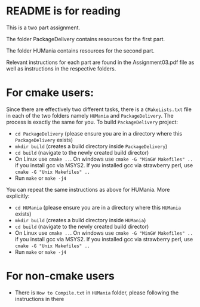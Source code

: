 # README is for reading

This is a two part assignment. 

The folder PackageDelivery contains resources for the first part.

The folder HUMania contains resources for the second part.

Relevant instructions for each part are found in the Assignment03.pdf file as well as instructions in the respective folders.

# For cmake users:
Since there are effectively two different tasks, there is a `CMakeLists.txt` file in each of the two folders namely `HUMania` and `PackageDelivery`. The process is exactly the same for you. To build `PackageDelivery` project:
- `cd PackageDelivery` (please ensure you are in a directory where this `PackageDelivery` exists)
- `mkdir build` (creates a build directory inside `PackageDelivery`)
- `cd build` (navigate to the newly created build director)
- On Linux use `cmake ..`. On windows use `cmake -G "MinGW Makefiles" ..` if you install gcc via MSYS2. If you installed gcc via strawberry perl, use `cmake -G "Unix Makefiles" ..`
- Run `make` or `make -j4`

You can repeat the same instructions as above for HUMania. More explicitly:
- `cd HUMania` (please ensure you are in a directory where this `HUMania` exists)
- `mkdir build` (creates a build directory inside `HUMania`)
- `cd build` (navigate to the newly created build director)
- On Linux use `cmake ..`. On windows use `cmake -G "MinGW Makefiles" ..` if you install gcc via MSYS2. If you installed gcc via strawberry perl, use `cmake -G "Unix Makefiles" ..`
- Run `make` or `make -j4`


# For non-cmake users
- There is `How to Compile.txt` in `HUMania` folder, please following the instructions in there
